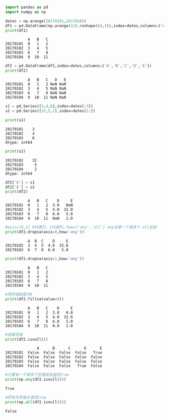 

```python
import pandas as pd
import numpy as np
```


```python
dates = np.arange(20170101,20170105)
df1 = pd.DataFrame(np.arange(12).reshape((4,3)),index=dates,columns=['A','B','C'])
print(df1)
```

              A   B   C
    20170101  0   1   2
    20170102  3   4   5
    20170103  6   7   8
    20170104  9  10  11
    


```python
df2 = pd.DataFrame(df1,index=dates,columns=['A','B','C','D','E'])
print(df2)
```

              A   B   C   D   E
    20170101  0   1   2 NaN NaN
    20170102  3   4   5 NaN NaN
    20170103  6   7   8 NaN NaN
    20170104  9  10  11 NaN NaN
    


```python
s1 = pd.Series([3,4,6],index=dates[:3])
s2 = pd.Series([32,5,2],index=dates[1:])
```


```python
print(s1)
```

    20170101    3
    20170102    4
    20170103    6
    dtype: int64
    


```python
print(s2)
```

    20170102    32
    20170103     5
    20170104     2
    dtype: int64
    


```python
df2['D'] = s1
df2['E'] = s2
print(df2)
```

              A   B   C    D     E
    20170101  0   1   2  3.0   NaN
    20170102  3   4   5  4.0  32.0
    20170103  6   7   8  6.0   5.0
    20170104  9  10  11  NaN   2.0
    


```python
#axis=[0,1] 0代表行，1代表列。how=['any','all'] any任意一个或多个 all全部
print(df2.dropna(axis=0,how='any'))
```

              A  B  C    D     E
    20170102  3  4  5  4.0  32.0
    20170103  6  7  8  6.0   5.0
    


```python
print(df2.dropna(axis=1,how='any'))
```

              A   B   C
    20170101  0   1   2
    20170102  3   4   5
    20170103  6   7   8
    20170104  9  10  11
    


```python
#把空值赋值为0
print(df2.fillna(value=0))
```

              A   B   C    D     E
    20170101  0   1   2  3.0   0.0
    20170102  3   4   5  4.0  32.0
    20170103  6   7   8  6.0   5.0
    20170104  9  10  11  0.0   2.0
    


```python
#查看空值
print(df2.isnull())
```

                  A      B      C      D      E
    20170101  False  False  False  False   True
    20170102  False  False  False  False  False
    20170103  False  False  False  False  False
    20170104  False  False  False   True  False
    


```python
#只要有一个或多个空值就会返回true
print(np.any(df2.isnull()))
```

    True
    


```python
#所有为空值才返回true
print(np.all(df2.isnull()))
```

    False
    
